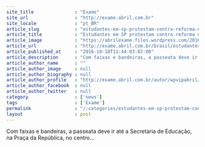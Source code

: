 ```yaml
---
site_title               : "Exame"
site_url                 : "http://exame.abril.com.br"
site_locale              : "pt_BR"
article_slug             : "estudantes-em-sp-protestam-contra-reforma-do-ensino-medio"
article_title            : "Estudantes em SP protestam contra reforma do ensino médio"
article_image            : "https://abrilexame.files.wordpress.com/2016/10/size_960_16_9_secundaristas-em-ato-na-avenida-paulista-em-sp1.jpg?quality=70&strip=all&w=960"
article_url              : "http://exame.abril.com.br/brasil/estudantes-em-sp-protestam-contra-reforma-do-ensino-medio-2/"
article_published_at     : "2016-10-18T11:44:03-02:00"
article_description      : "Com faixas e bandeiras, a passeata deve ir até a Secretaria de Educação, na Praça da República, no centro..."
article_author_name      : ""
article_author_image     : null
article_author_biography : null
article_author_profile   : "http://exame.abril.com.br/autor/wpvipabril/"
article_author_facebook  : null
article_author_twitter   : null
category                 : ['news']
tags                     : ['Exame']
permalink                : "/:categories/estudantes-em-sp-protestam-contra-reforma-do-ensino-medio/"
layout                   : post
---
```


Com faixas e bandeiras, a passeata deve ir até a Secretaria de Educação, na Praça da República, no centro...
